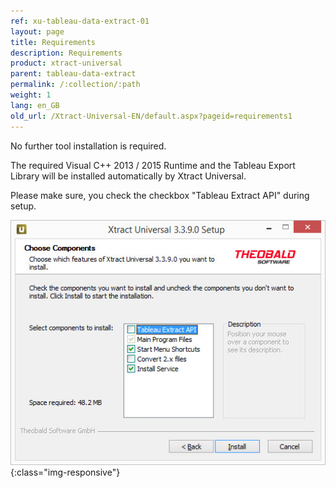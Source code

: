 ```yaml
---
ref: xu-tableau-data-extract-01
layout: page
title: Requirements
description: Requirements
product: xtract-universal
parent: tableau-data-extract
permalink: /:collection/:path
weight: 1
lang: en_GB
old_url: /Xtract-Universal-EN/default.aspx?pageid=requirements1
---
```


No further tool installation is required. 

The required Visual C++ 2013 / 2015 Runtime and the Tableau Export Library will be installed automatically by Xtract Universal.

Please make sure, you check the checkbox "Tableau Extract API" during setup.

![XU_Setup](/img/content/XU_Setup.jpg){:class="img-responsive"}